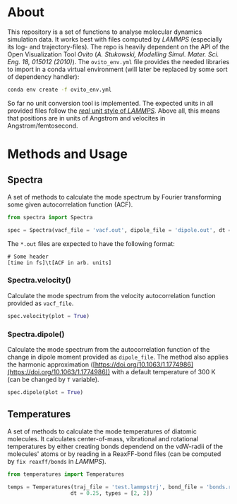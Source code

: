 # About

This repository is a set of functions to analyse molecular dynamics simulation data. It works best with files computed by *LAMMPS* (especially its log- and trajectory-files). 
The repo is heavily dependent on the API of the Open Visualization Tool *Ovito* (*A. Stukowski, Modelling Simul. Mater. Sci. Eng. 18, 015012 (2010)*). The `ovito_env.yml` file provides the needed libraries to import in a conda virtual environment (will later be replaced by some sort of dependency handler):
```bash
conda env create -f ovito_env.yml
```
So far no unit conversion tool is implemented. The expected units in all provided files follow the [*real* unit style of *LAMMPS*](https://docs.lammps.org/units.html#description). Above all, this means that positions are in units of Angstrom and velocites in Angstrom/femtosecond.

# Methods and Usage

## Spectra

A set of methods to calculate the mode spectrum by Fourier transforming some given autocorrelation function (ACF).

```python
from spectra import Spectra

spec = Spectra(vacf_file = 'vacf.out', dipole_file = 'dipole.out', dt = 0.25)
```

The `*.out` files are expected to have the following format:

```
# Some header
[time in fs]\t[ACF in arb. units]
```


### Spectra.velocity()

Calculate the mode spectrum from the velocity autocorrelation function provided as `vacf_file`. 

```python
spec.velocity(plot = True)
```

### Spectra.dipole()

Calculate the mode spectrum from the autocorrelation function of the change in dipole moment provided as `dipole_file`. The method also applies the harmonic approximation ([https://doi.org/10.1063/1.1774986](https://doi.org/10.1063/1.1774986)) with a default temperature of 300 K (can be changed by `T` variable).

```python
spec.dipole(plot = True)
```

## Temperatures

A set of methods to calculate the mode temperatures of diatomic molecules. It calculates center-of-mass, vibrational and rotational temperatures by either creating bonds dependend on the vdW-radii of the molecules' atoms or by reading in a ReaxFF-bond files (can be computed by `fix reaxff/bonds` in *LAMMPS*).

```python
from temperatures import Temperatures

temps = Temperatures(traj_file = 'test.lammpstrj', bond_file = 'bonds.reaxff', 
                    dt = 0.25, types = [2, 2])
```

